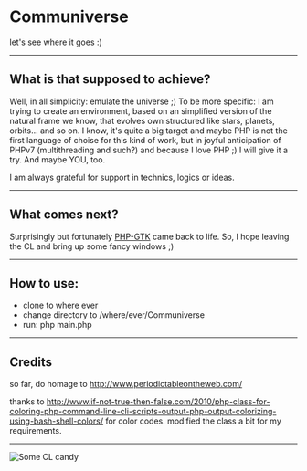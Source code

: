 # Communiverse
let's see where it goes :)


----
## What is that supposed to achieve?
Well, in all simplicity: emulate the universe ;) 
To be more specific: I am trying to create an environment, based on an simplified version of the natural frame we know, that evolves own structured like stars, planets, orbits... and so on. I know, it's quite a big target and maybe PHP is not the first language of choise for this kind of work, but in joyful anticipation of PHPv7 (multithreading and such?) and because I love PHP ;) I will give it a try. And maybe YOU, too. 

I am always grateful for support in technics, logics or ideas. 


----
## What comes next?
Surprisingly but fortunately [PHP-GTK](http://gtk.php.net/) came back to life. So, I hope leaving the CL and bring up some fancy windows ;) 

----
## How to use:
 - clone to where ever
 - change directory to /where/ever/Communiverse
 - run: php main.php


----
## Credits
so far, do homage to http://www.periodictableontheweb.com/

thanks to http://www.if-not-true-then-false.com/2010/php-class-for-coloring-php-command-line-cli-scripts-output-php-output-colorizing-using-bash-shell-colors/ for color codes. modified the class a bit for my requirements.


----
![Some CL candy](http://myscipper.de/Communiverse.png)
